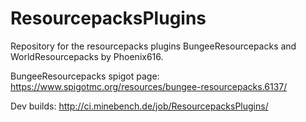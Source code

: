 # ResourcepacksPlugins
Repository for the resourcepacks plugins BungeeResourcepacks and WorldResourcepacks by Phoenix616.

BungeeResourcepacks spigot page: https://www.spigotmc.org/resources/bungee-resourcepacks.6137/

Dev builds: http://ci.minebench.de/job/ResourcepacksPlugins/
